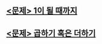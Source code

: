 ## [<문제> 1이 될 때까지](https://github.com/20170375/Coding-Test-with-Python/blob/main/bank/1%EC%9D%B4%20%EB%90%A0%20%EB%95%8C%EA%B9%8C%EC%A7%80.md)

## [<문제> 곱하기 혹은 더하기](https://github.com/20170375/Coding-Test-with-Python/blob/main/bank/%EA%B3%B1%ED%95%98%EA%B8%B0%20%ED%98%B9%EC%9D%80%20%EB%8D%94%ED%95%98%EA%B8%B0.md)

